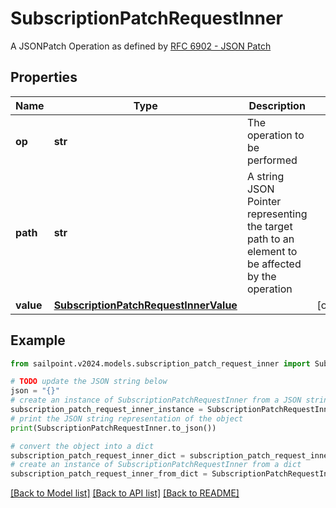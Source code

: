 # SubscriptionPatchRequestInner

A JSONPatch Operation as defined by [RFC 6902 - JSON Patch](https://tools.ietf.org/html/rfc6902)

## Properties

Name | Type | Description | Notes
------------ | ------------- | ------------- | -------------
**op** | **str** | The operation to be performed | 
**path** | **str** | A string JSON Pointer representing the target path to an element to be affected by the operation | 
**value** | [**SubscriptionPatchRequestInnerValue**](SubscriptionPatchRequestInnerValue.md) |  | [optional] 

## Example

```python
from sailpoint.v2024.models.subscription_patch_request_inner import SubscriptionPatchRequestInner

# TODO update the JSON string below
json = "{}"
# create an instance of SubscriptionPatchRequestInner from a JSON string
subscription_patch_request_inner_instance = SubscriptionPatchRequestInner.from_json(json)
# print the JSON string representation of the object
print(SubscriptionPatchRequestInner.to_json())

# convert the object into a dict
subscription_patch_request_inner_dict = subscription_patch_request_inner_instance.to_dict()
# create an instance of SubscriptionPatchRequestInner from a dict
subscription_patch_request_inner_from_dict = SubscriptionPatchRequestInner.from_dict(subscription_patch_request_inner_dict)
```
[[Back to Model list]](../README.md#documentation-for-models) [[Back to API list]](../README.md#documentation-for-api-endpoints) [[Back to README]](../README.md)


